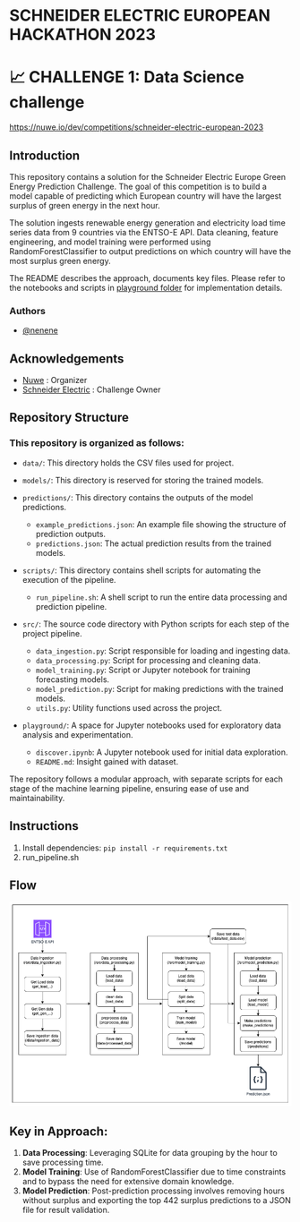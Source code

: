 # SCHNEIDER ELECTRIC EUROPEAN HACKATHON 2023

# 📈 CHALLENGE 1: Data Science challenge

https://nuwe.io/dev/competitions/schneider-electric-european-2023


## Introduction

This repository contains a solution for the Schneider Electric Europe Green Energy Prediction Challenge. The goal of this competition is to build a model capable of predicting which European country will have the largest surplus of green energy in the next hour.

The solution ingests renewable energy generation and electricity load time series data from 9 countries via the ENTSO-E API. Data cleaning, feature engineering, and model training were performed using RandomForestClassifier to output predictions on which country will have the most surplus green energy.

The README describes the approach, documents key files. Please refer to the notebooks and scripts in [playground folder](https://github.com/nenene1812/nuwe-data-science-challenge/tree/main/playground) for implementation details.

### Authors

- [@nenene](https://github.com/nenene1812)

## Acknowledgements

- [Nuwe](https://nuwe.io/) : Organizer 
- [Schneider Electric](https://www.se.com/ww/en/) : Challenge Owner

## Repository Structure

### This repository is organized as follows:

- `data/`: This directory holds the CSV files used for project.
- `models/`: This directory is reserved for storing the trained models.

- `predictions/`: This directory contains the outputs of the model predictions.
  - `example_predictions.json`: An example file showing the structure of prediction outputs.
  - `predictions.json`: The actual prediction results from the trained models.

- `scripts/`: This directory contains shell scripts for automating the execution of the pipeline.
  - `run_pipeline.sh`: A shell script to run the entire data processing and prediction pipeline.

- `src/`: The source code directory with Python scripts for each step of the project pipeline.
  - `data_ingestion.py`: Script responsible for loading and ingesting data.
  - `data_processing.py`: Script for processing and cleaning data.
  - `model_training.py`: Script or Jupyter notebook for training forecasting models.
  - `model_prediction.py`: Script for making predictions with the trained models.
  - `utils.py`: Utility functions used across the project.

- `playground/`: A space for Jupyter notebooks used for exploratory data analysis and experimentation.
  - `discover.ipynb`: A Jupyter notebook used for initial data exploration.
  - `README.md`: Insight gained with dataset. 



The repository follows a modular approach, with separate scripts for each stage of the machine learning pipeline, ensuring ease of use and maintainability.

## Instructions
1. Install dependencies:
`pip install -r requirements.txt`
2. run_pipeline.sh

## Flow 
![Project flow](https://github.com/nenene1812/nuwe-data-science-challenge/blob/main/EcoForecast_Flow.png)

## Key in Approach:
1. **Data Processing**: Leveraging SQLite for data grouping by the hour to save processing time.
2. **Model Training**: Use of RandomForestClassifier due to time constraints and to bypass the need for extensive domain knowledge.
3. **Model Prediction**: Post-prediction processing involves removing hours without surplus and exporting the top 442 surplus predictions to a JSON file for result validation.

